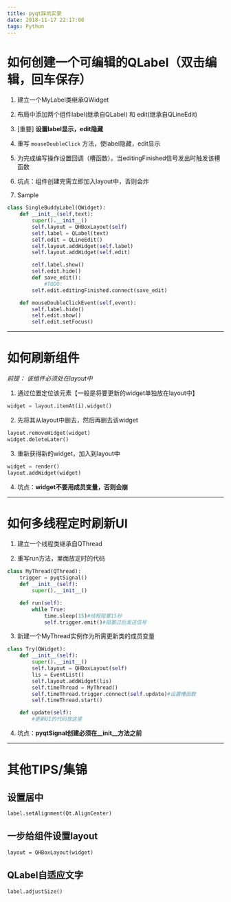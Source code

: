 ```yaml
---
title: pyqt踩坑实录
date: 2018-11-17 22:17:08
tags: Python
---
```

# 如何创建一个可编辑的QLabel（双击编辑，回车保存）
1. 建立一个MyLabel类继承QWidget

2. 布局中添加两个组件label(继承自QLabel) 和 edit(继承自QLineEdit)

3. [重要] **设置label显示，edit隐藏**

4. 重写  `mouseDoubleClick` 方法，使label隐藏，edit显示

5. 为完成编写操作设置回调（槽函数）。当editingFinished信号发出时触发该槽函数

6. 坑点：组件创建完需立即加入layout中，否则会炸

7. Sample
```py
class SingleBuddyLabel(QWidget):
    def __init__(self,text):
        super().__init__()
        self.layout = QHBoxLayout(self)
        self.label = QLabel(text)
        self.edit = QLineEdit()
        self.layout.addWidget(self.label)
        self.layout.addWidget(self.edit)

        self.label.show()
        self.edit.hide()
        def save_edit():
            #TODO:
        self.edit.editingFinished.connect(save_edit)

    def mouseDoubleClickEvent(self,event):
        self.label.hide()
        self.edit.show()
        self.edit.setFocus()

```

---

# 如何刷新组件
*前提： 该组件必须处在layout中*

1. 通过位置定位该元素【一般是将要更新的widget单独放在layout中】
```py
widget = layout.itemAt(i).widget()
```

2. 先将其从layout中删去，然后再删去该widget
```py
layout.removeWidget(widget)
widget.deleteLater()
```

3. 重新获得新的widget，加入到layout中
```py
widget = render()
layout.addWidget(widget)
```

4. 坑点：**widget不要用成员变量，否则会崩**

---

# 如何多线程定时刷新UI
1. 建立一个线程类继承自QThread

2. 重写run方法，里面放定时的代码
```py
class MyThread(QThread):
    trigger = pyqtSignal()
    def __init__(self):
        super().__init__()

    def run(self):
        while True:
            time.sleep(15)#线程阻塞15秒
            self.trigger.emit()#阻塞过后发送信号
```
3. 新建一个MyThread实例作为所需更新类的成员变量
```py
class Try(QWidget):
    def __init__(self):
        super().__init__()
        self.layout = QHBoxLayout(self)
        lis = EventList()
        self.layout.addWidget(lis)
        self.timeThread = MyThread()
        self.timeThread.trigger.connect(self.update)#设置槽函数
        self.timeThread.start()

    def update(self):
        #更新UI的代码放这里
```

4. 坑点：**pyqtSignal创建必须在__init__方法之前**

---

# 其他TIPS/集锦

## 设置居中
`label.setAlignment(Qt.AlignCenter)`

## 一步给组件设置layout
`layout = QHBoxLayout(widget)`

## QLabel自适应文字
`label.adjustSize()`
